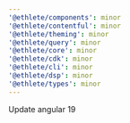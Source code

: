 ```yaml
---
'@ethlete/components': minor
'@ethlete/contentful': minor
'@ethlete/theming': minor
'@ethlete/query': minor
'@ethlete/core': minor
'@ethlete/cdk': minor
'@ethlete/cli': minor
'@ethlete/dsp': minor
'@ethlete/types': minor
---
```


Update angular 19
